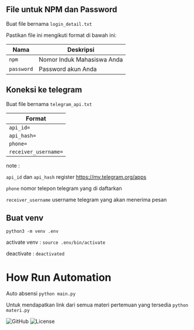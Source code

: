 ## File untuk NPM dan Password

Buat file bernama `login_detail.txt`

Pastikan file ini mengikuti format di bawah ini:

| Nama       | Deskripsi                  |
| ---------- | -------------------------- |
| `npm`      | Nomor Induk Mahasiswa Anda |
| `password` | Password akun Anda         |

## Koneksi ke telegram

Buat file bernama `telegram_api.txt`

| Format               |
| -------------------- |
| `api_id=`            |
| `api_hash=`          |
| `phone=`             |
| `receiver_username=` |

note :

`api_id` dan `api_hash` register https://my.telegram.org/apps

`phone` nomor telepon telegram yang di daftarkan

`receiver_username` username telegram yang akan menerima pesan

## Buat venv

`python3 -m venv .env`

activate venv :
`source .env/bin/activate`

deactivate :
`deactivated`

# How Run Automation

Auto absensi `python main.py`

Untuk mendapatkan link dari semua materi pertemuan yang tersedia `python materi.py`

![GitHub](https://img.shields.io/github/languages/top/username/repository?style=flat-square) ![License](https://img.shields.io/badge/license-MIT-brightgreen)
